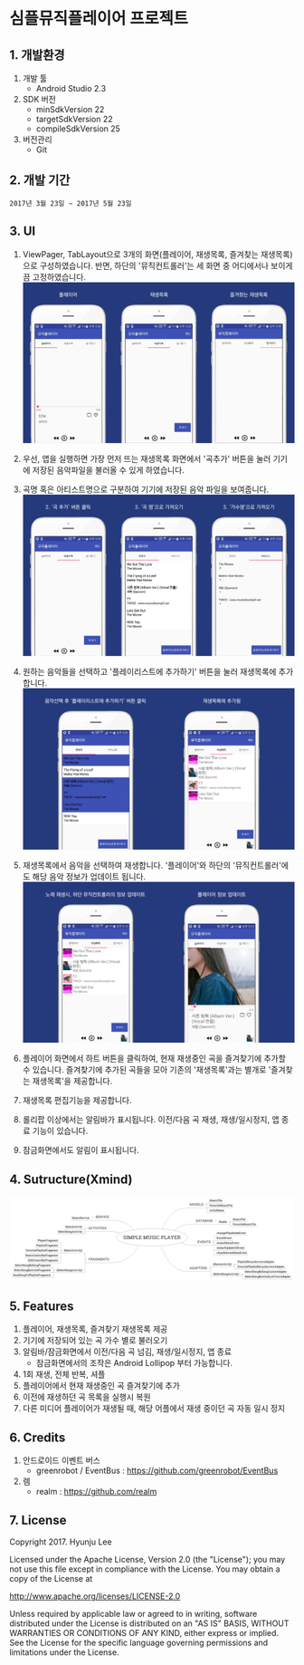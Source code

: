 # 심플뮤직플레이어 프로젝트
## 1. 개발환경
1. 개발 툴 
    * Android Studio 2.3
2. SDK 버전
    * minSdkVersion 22
    * targetSdkVersion 22
    * compileSdkVersion 25
3. 버전관리 
    * Git

## 2. 개발 기간
    2017년 3월 23일 ~ 2017년 5월 23일
    
## 3. UI

1. ViewPager, TabLayout으로 3개의 화면(플레이어, 재생목록, 즐겨찾는 재생목록)으로 구성하였습니다. 
반면, 하단의 '뮤직컨트롤러'는 세 화면 중 어디에서나 보이게끔 고정하였습니다.
    ![screensh](https://github.com/HyunjuLee521/MusicPlayerProject/blob/master/ui1.png)
    
1. 우선, 앱을 실행하면 가장 먼저 뜨는 재생목록 화면에서 '곡추가' 버튼을 눌러 기기에 저장된 음악파일을 불러올 수 있게 하였습니다. 
1. 곡명 혹은 아티스트명으로 구분하여 기기에 저장된 음악 파일을 보여줍니다. 
    ![screensh](https://github.com/HyunjuLee521/MusicPlayerProject/blob/master/ui2.png)

1. 원하는 음악들을 선택하고 '플레이리스트에 추가하기' 버튼을 눌러 재생목록에 추가합니다.
    ![screensh](https://github.com/HyunjuLee521/MusicPlayerProject/blob/master/ui3.png)

1. 재생목록에서 음악을 선택하여 재생합니다. '플레이어'와 하단의 '뮤직컨트롤러'에도 해당 음악 정보가 업데이트 됩니다.
    ![screensh](https://github.com/HyunjuLee521/MusicPlayerProject/blob/master/ui4.png)

1. 플레이어 화면에서 하트 버튼을 클릭하여, 현재 재생중인 곡을 즐겨찾기에 추가할 수 있습니다. 즐겨찾기에 추가된 곡들을 모아 기존의 '재생목록'과는 별개로 '즐겨찾는 재생목록'을 제공합니다.

1. 재생목록 편집기능을 제공합니다.
1. 롤리팝 이상에서는 알림바가 표시됩니다. 이전/다음 곡 재생, 재생/일시정지, 앱 종료 기능이 있습니다. 
1. 잠금화면에서도 알림이 표시됩니다. 


## 4. Sutructure(Xmind)
![screensh](https://github.com/HyunjuLee521/MusicPlayerProject/blob/master/structure.png)

## 5. Features
1. 플레이어, 재생목록, 즐겨찾기 재생목록 제공
2. 기기에 저장되어 있는 곡 가수 별로 불러오기
3. 알림바/잠금화면에서 이전/다음 곡 넘김, 재생/일시정지, 앱 종료
    * 잠금화면에서의 조작은 Android Lollipop 부터 가능합니다.
4. 1회 재생, 전체 반복, 셔플
5. 플레이어에서 현재 재생중인 곡 즐겨찾기에 추가
6. 이전에 재생하던 곡 목록을 실행시 복원
7. 다른 미디어 플레이어가 재생될 때, 해당 어플에서 재생 중이던 곡 자동 일시 정지

## 6. Credits

1. 안드로이드 이벤트 버스
    * greenrobot / EventBus : https://github.com/greenrobot/EventBus
2. 렘
    * realm : https://github.com/realm
    


## 7. License
Copyright 2017. Hyunju Lee

Licensed under the Apache License, Version 2.0 (the "License"); you may not use this file except in compliance with the License. You may obtain a copy of the License at

http://www.apache.org/licenses/LICENSE-2.0

Unless required by applicable law or agreed to in writing, software distributed under the License is distributed on an "AS IS" BASIS, WITHOUT WARRANTIES OR CONDITIONS OF ANY KIND, either express or implied. See the License for the specific language governing permissions and limitations under the License.




